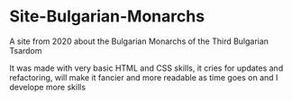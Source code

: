 # Site-Bulgarian-Monarchs
A site from 2020 about the Bulgarian Monarchs of the Third Bulgarian Tsardom

It was made with very basic HTML and CSS skills, it cries for updates and refactoring, will make it fancier and more readable as time goes on and I develope more skills
